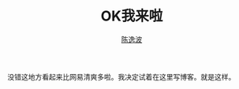 ﻿---
layout: post
title: OK我来啦
author: <a href="http://yibochen.github.com/">陈逸波</a>
---

没错这地方看起来比网易清爽多啦。我决定试着在这里写博客。就是这样。